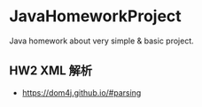 # JavaHomeworkProject
Java homework about very simple & basic project.
## HW2 XML 解析

- https://dom4j.github.io/#parsing
